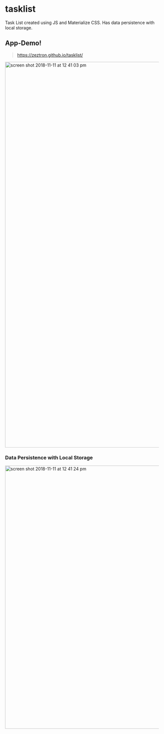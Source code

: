 # tasklist
Task List created using JS and Materialize CSS. Has data persistence with local storage.

## App-Demo!
> https://zeztron.github.io/tasklist/

<img width="1260" alt="screen shot 2018-11-11 at 12 41 03 pm" src="https://user-images.githubusercontent.com/41349472/48316261-4dacae00-e5af-11e8-85cd-8145b25f2362.png">

### Data Persistence with Local Storage

<img width="860" alt="screen shot 2018-11-11 at 12 41 24 pm" src="https://user-images.githubusercontent.com/41349472/48316270-7d5bb600-e5af-11e8-82a3-8446412dac35.png">
